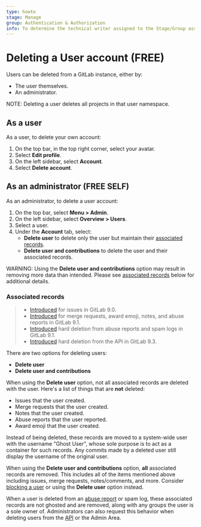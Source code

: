 ```yaml
---
type: howto
stage: Manage
group: Authentication & Authorization
info: To determine the technical writer assigned to the Stage/Group associated with this page, see https://about.gitlab.com/handbook/engineering/ux/technical-writing/#assignments
---
```


# Deleting a User account **(FREE)**

Users can be deleted from a GitLab instance, either by:

- The user themselves.
- An administrator.

NOTE:
Deleting a user deletes all projects in that user namespace.

## As a user

As a user, to delete your own account:

1. On the top bar, in the top right corner, select your avatar.
1. Select **Edit profile**.
1. On the left sidebar, select **Account**.
1. Select **Delete account**.

## As an administrator **(FREE SELF)**

As an administrator, to delete a user account:

1. On the top bar, select **Menu > Admin**.
1. On the left sidebar, select **Overview > Users**.
1. Select a user.
1. Under the **Account** tab, select:
   - **Delete user** to delete only the user but maintain their
     [associated records](#associated-records).
   - **Delete user and contributions** to delete the user and
     their associated records.

WARNING:
Using the **Delete user and contributions** option may result
in removing more data than intended. Please see [associated records](#associated-records)
below for additional details.

### Associated records

> - [Introduced](https://gitlab.com/gitlab-org/gitlab-foss/-/merge_requests/7393) for issues in GitLab 9.0.
> - [Introduced](https://gitlab.com/gitlab-org/gitlab-foss/-/merge_requests/10467) for merge requests, award emoji, notes, and abuse reports in GitLab 9.1.
> - [Introduced](https://gitlab.com/gitlab-org/gitlab-foss/-/merge_requests/10273) hard deletion from abuse reports and spam logs in GitLab 9.1.
> - [Introduced](https://gitlab.com/gitlab-org/gitlab-foss/-/merge_requests/11853) hard deletion from the API in GitLab 9.3.

There are two options for deleting users:

- **Delete user**
- **Delete user and contributions**

When using the **Delete user** option, not all associated records are deleted with the user.
Here's a list of things that are **not** deleted:

- Issues that the user created.
- Merge requests that the user created.
- Notes that the user created.
- Abuse reports that the user reported.
- Award emoji that the user created.

Instead of being deleted, these records are moved to a system-wide
user with the username "Ghost User", whose sole purpose is to act as a container
for such records. Any commits made by a deleted user still display the
username of the original user.

When using the **Delete user and contributions** option, **all** associated records
are removed. This includes all of the items mentioned above including issues,
merge requests, notes/comments, and more. Consider
[blocking a user](../../admin_area/moderate_users.md#block-a-user)
or using the **Delete user** option instead.

When a user is deleted from an [abuse report](../../admin_area/review_abuse_reports.md)
or spam log, these associated
records are not ghosted and are removed, along with any groups the user
is a sole owner of. Administrators can also request this behavior when
deleting users from the [API](../../../api/users.md#user-deletion) or the
Admin Area.

<!-- ## Troubleshooting

Include any troubleshooting steps that you can foresee. If you know beforehand what issues
one might have when setting this up, or when something is changed, or on upgrading, it's
important to describe those, too. Think of things that may go wrong and include them here.
This is important to minimize requests for support, and to avoid doc comments with
questions that you know someone might ask.

Each scenario can be a third-level heading, e.g. `### Getting error message X`.
If you have none to add when creating a doc, leave this section in place
but commented out to help encourage others to add to it in the future. -->
